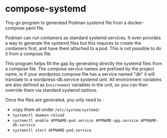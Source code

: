 # compose-systemd

Tiny go program to generated Podman systemd file from a docker-compose.yaml file.

Podman can run containers as standard systemd services. It even provides a way to generate the systemd files but this requires to create the containers first, and have them attached to a pod.
This is not possible to do it from a compose file.

This program helps fill the gap by generating directly the systemd files from a compose file. 
The compose service names are prefixed by the project name, ie if your wordpress compose file has a service named "db" it will translate to a wordpress-db.service systemd unit.
All environment variables are also defined as `Environment` variables in the unit, so you can then override them via standard systemd options. 

Once the files are generated, you only need to :
- copy them all under `/etc/system/systemd/`
- `systemctl daemon-reload`
- `systemctl enable APPNAME-pod.service APPNAME-app.service APPNAME-db.service`
- `systemctl start APPNAME-pod.service`